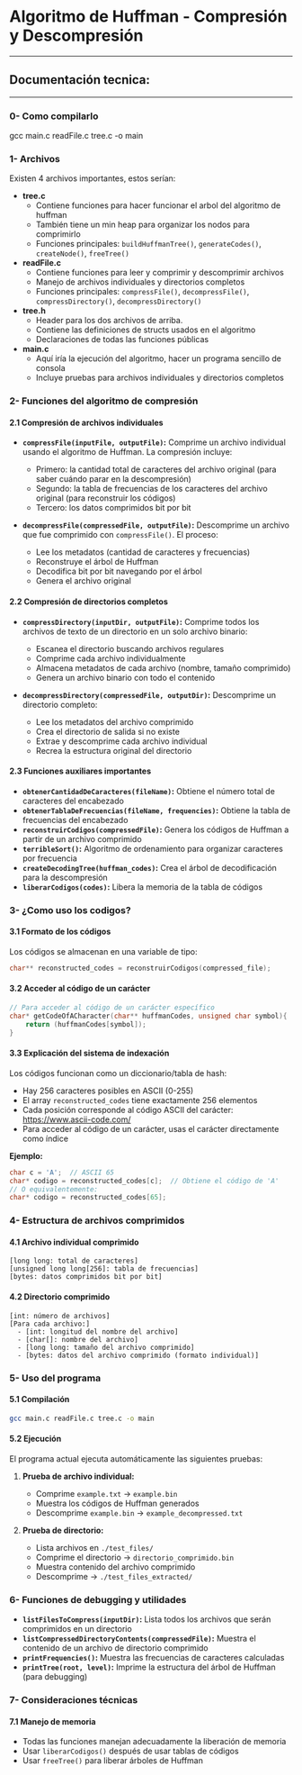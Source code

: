 # Algoritmo de Huffman - Compresión y Descompresión

---

## Documentación tecnica:

---

### 0- Como compilarlo

gcc main.c readFile.c tree.c -o main

### 1- Archivos

Existen 4 archivos importantes, estos serían:

- **tree.c**
  - Contiene funciones para hacer funcionar el arbol del algoritmo de huffman
  - También tiene un min heap para organizar los nodos para comprimirlo
  - Funciones principales: `buildHuffmanTree()`, `generateCodes()`, `createNode()`, `freeTree()`
- **readFile.c**
  - Contiene funciones para leer y comprimir y descomprimir archivos
  - Manejo de archivos individuales y directorios completos
  - Funciones principales: `compressFile()`, `decompressFile()`, `compressDirectory()`, `decompressDirectory()`
- **tree.h**
  - Header para los dos archivos de arriba.
  - Contiene las definiciones de structs usados en el algoritmo
  - Declaraciones de todas las funciones públicas
- **main.c**
  - Aquí iría la ejecución del algoritmo, hacer un programa sencillo de consola
  - Incluye pruebas para archivos individuales y directorios completos

### 2- Funciones del algoritmo de compresión

#### 2.1 Compresión de archivos individuales

- **`compressFile(inputFile, outputFile)`:** Comprime un archivo individual usando el algoritmo de Huffman. La compresión incluye:

  - Primero: la cantidad total de caracteres del archivo original (para saber cuándo parar en la descompresión)
  - Segundo: la tabla de frecuencias de los caracteres del archivo original (para reconstruir los códigos)
  - Tercero: los datos comprimidos bit por bit

- **`decompressFile(compressedFile, outputFile)`:** Descomprime un archivo que fue comprimido con `compressFile()`. El proceso:
  - Lee los metadatos (cantidad de caracteres y frecuencias)
  - Reconstruye el árbol de Huffman
  - Decodifica bit por bit navegando por el árbol
  - Genera el archivo original

#### 2.2 Compresión de directorios completos

- **`compressDirectory(inputDir, outputFile)`:** Comprime todos los archivos de texto de un directorio en un solo archivo binario:

  - Escanea el directorio buscando archivos regulares
  - Comprime cada archivo individualmente
  - Almacena metadatos de cada archivo (nombre, tamaño comprimido)
  - Genera un archivo binario con todo el contenido

- **`decompressDirectory(compressedFile, outputDir)`:** Descomprime un directorio completo:
  - Lee los metadatos del archivo comprimido
  - Crea el directorio de salida si no existe
  - Extrae y descomprime cada archivo individual
  - Recrea la estructura original del directorio

#### 2.3 Funciones auxiliares importantes

- **`obtenerCantidadDeCaracteres(fileName)`:** Obtiene el número total de caracteres del encabezado
- **`obtenerTablaDeFrecuencias(fileName, frequencies)`:** Obtiene la tabla de frecuencias del encabezado
- **`reconstruirCodigos(compressedFile)`:** Genera los códigos de Huffman a partir de un archivo comprimido
- **`terribleSort()`:** Algoritmo de ordenamiento para organizar caracteres por frecuencia
- **`createDecodingTree(huffman_codes)`:** Crea el árbol de decodificación para la descompresión
- **`liberarCodigos(codes)`:** Libera la memoria de la tabla de códigos

### 3- ¿Como uso los codigos?

#### 3.1 Formato de los códigos

Los códigos se almacenan en una variable de tipo:

```c
char** reconstructed_codes = reconstruirCodigos(compressed_file);
```

#### 3.2 Acceder al código de un carácter

```c
// Para acceder al código de un carácter específico
char* getCodeOfACharacter(char** huffmanCodes, unsigned char symbol){
    return (huffmanCodes[symbol]);
}
```

#### 3.3 Explicación del sistema de indexación

Los códigos funcionan como un diccionario/tabla de hash:

- Hay 256 caracteres posibles en ASCII (0-255)
- El array `reconstructed_codes` tiene exactamente 256 elementos
- Cada posición corresponde al código ASCII del carácter: https://www.ascii-code.com/
- Para acceder al código de un carácter, usas el carácter directamente como índice

**Ejemplo:**

```c
char c = 'A';  // ASCII 65
char* codigo = reconstructed_codes[c];  // Obtiene el código de 'A'
// O equivalentemente:
char* codigo = reconstructed_codes[65];
```

### 4- Estructura de archivos comprimidos

#### 4.1 Archivo individual comprimido

```
[long long: total de caracteres]
[unsigned long long[256]: tabla de frecuencias]
[bytes: datos comprimidos bit por bit]
```

#### 4.2 Directorio comprimido

```
[int: número de archivos]
[Para cada archivo:]
  - [int: longitud del nombre del archivo]
  - [char[]: nombre del archivo]
  - [long long: tamaño del archivo comprimido]
  - [bytes: datos del archivo comprimido (formato individual)]
```

### 5- Uso del programa

#### 5.1 Compilación

```bash
gcc main.c readFile.c tree.c -o main
```

#### 5.2 Ejecución

El programa actual ejecuta automáticamente las siguientes pruebas:

1. **Prueba de archivo individual:**

   - Comprime `example.txt` → `example.bin`
   - Muestra los códigos de Huffman generados
   - Descomprime `example.bin` → `example_decompressed.txt`

2. **Prueba de directorio:**
   - Lista archivos en `./test_files/`
   - Comprime el directorio → `directorio_comprimido.bin`
   - Muestra contenido del archivo comprimido
   - Descomprime → `./test_files_extracted/`

### 6- Funciones de debugging y utilidades

- **`listFilesToCompress(inputDir)`:** Lista todos los archivos que serán comprimidos en un directorio
- **`listCompressedDirectoryContents(compressedFile)`:** Muestra el contenido de un archivo de directorio comprimido
- **`printFrequencies()`:** Muestra las frecuencias de caracteres calculadas
- **`printTree(root, level)`:** Imprime la estructura del árbol de Huffman (para debugging)

### 7- Consideraciones técnicas

#### 7.1 Manejo de memoria

- Todas las funciones manejan adecuadamente la liberación de memoria
- Usar `liberarCodigos()` después de usar tablas de códigos
- Usar `freeTree()` para liberar árboles de Huffman
